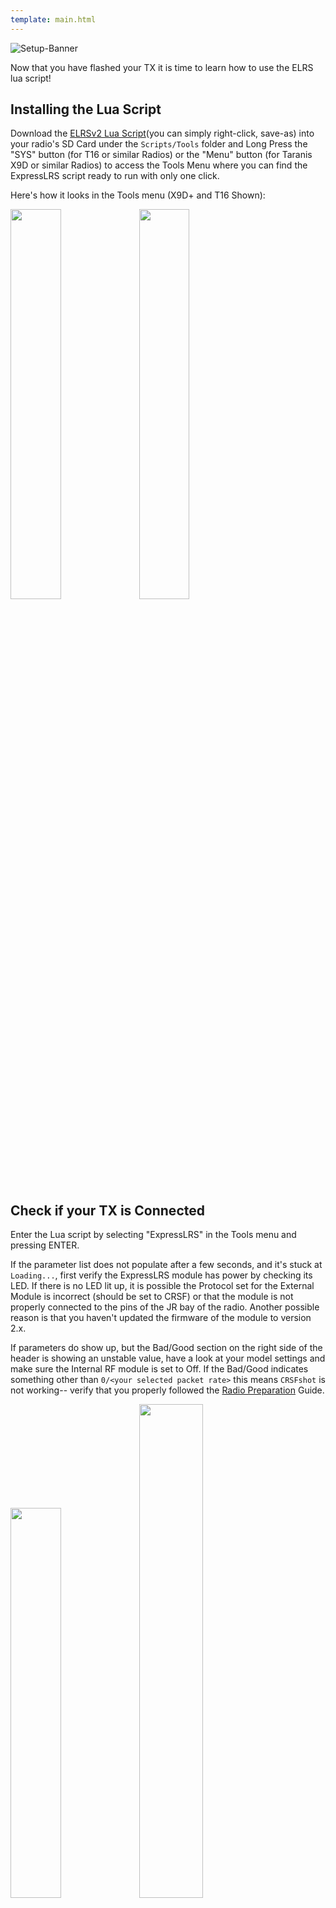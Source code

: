 ```yaml
---
template: main.html
---
```


![Setup-Banner](https://github.com/ExpressLRS/ExpressLRS-Hardware/raw/master/img/quick-start.png)

Now that you have flashed your TX it is time to learn how to use the ELRS lua script!

## Installing the Lua Script

Download the [ELRSv2 Lua Script](https://github.com/ExpressLRS/ExpressLRS/blob/master/src/lua/elrsV2.lua?raw=true)(you can simply right-click, save-as) into your radio's SD Card under the `Scripts/Tools` folder and Long Press the "SYS" button (for T16 or similar Radios) or the "Menu" button (for Taranis X9D or similar Radios) to access the Tools Menu where you can find the ExpressLRS script ready to run with only one click.

Here's how it looks in the Tools menu (X9D+ and T16 Shown):

<img src="../../../assets/images/lua1.jpg" width ="40%">
<img src="../../../assets/images/lua2.jpg" width ="40%">

## Check if your TX is Connected

Enter the Lua script by selecting "ExpressLRS" in the Tools menu and pressing ENTER.

If the parameter list does not populate after a few seconds, and it's stuck at `Loading...`, first verify the ExpressLRS module has power by checking its LED. If there is no LED lit up, it is possible the Protocol set for the External Module is incorrect (should be set to CRSF) or that the module is not properly connected to the pins of the JR bay of the radio. Another possible reason is that you haven't updated the firmware of the module to version 2.x.

If parameters do show up, but the Bad/Good section on the right side of the header is showing an unstable value, have a look at your model settings and make sure the Internal RF module is set to Off. If the Bad/Good indicates something other than `0/<your selected packet rate>` this means `CRSFshot` is not working-- verify that you properly followed the [Radio Preparation](tx-prep.md) Guide.

<img src="../../../assets/images/lua3.jpg" width = "40%">
<img src="../../../assets/images/lua/config-bw.png" width = "45%">

The `master   942c40` from the photo above is the git branch and commit hash of the firmware version that the module has. You can reference this hash from [Releases](https://github.com/ExpressLRS/ExpressLRS/releases). On the first photo above, `master` means the module is flashed with the `Master Branch` with the git commit `942c40`. If you're on a Released version or a Release Candidate, this will read something like `2.0` or `2.0-RC1` plus the commit hash of the release.

!!! note ""
    Colors may differ from Handset to Handset, depending on the current theme in use.

## Understanding and Using the Lua Script
Now, we can explore the complexities of the lua script, and how to interpret each of its many sections. ExpressLRS supports multiple configuration profiles, and the configuration profile is selected by setting the "Receiver" property in handset Model Setup -> External Module -> Receiver (number).

<img src="../../../assets/images/modelcfg.jpg" width = "60%" />

!!! warning "WARNING"
	Do not change parameters while ARMED. When a parameter is changed, the module goes into Parameter Commit mode, interrupting the normal loop. This could result on a desync on some hardware combination which would result in a FAILSAFE.

### The Header

The first line, "Header", will show you some information about your ExpressLRS link. 

The first part will show you the current ExpressLRS TX Module ID, followed by the current status of the link.

The `0/nnn` is your Packet Counter. The second set of numbers should match with your currently selected Packet Rate. e.g. If you've set your Packet Rate to 500Hz, the Packet Counter should show 0/500, which means you're not getting any Bad Packets ( 0 Bad Packets ) and only getting Good Packets ( 500 Good Packets ). Any small fluctuation is normal and often goes back to 100% Good Packets, especially when you change a setting and it's commited into memory. 

Should the indicator starts showing Bad Packets, and Good Packets goes down, it isn't a good situation. Make sure your module is not overheating and it's still getting good connection with the radio. This is most dangerous when you're armed and flying several kilometers/miles out, as this could mean a sudden Failsafe.

The `Connection Status` indicator shows your current RC link status. When not connected to any receiver, it will show a dash (`-`); while a `C` shows up when bound and connected.

The `Model Mismatched` message will also show up to indicate your are connected to a receiver, but the model selected in your radio is incorrect. See the [Model Match](../../software/model-config-match.md) page for more info about Model Matching.

### Folder Titles

Items with `>` before the name is a folder that when selected shows another level of customization. `TX Power`, `VTX Administrator`, `Wifi Connectivity` were example of these items.

:new: These items will now show what is currently set for the items within. Example would be on `TX Power`, which will show the current Power set, and if Dynamic Power is enabled, it will show the current set Max Power, followed by the indicator `Dyn`.

### Packet Rate and Telemetry Ratio

These are shown as `Packet Rate` and `Telem Ratio` in the lua script, which allows you to change your performance parameters. 

* `Packet Rate` sets how fast data packets are sent, higher rates send packets more frequently and have lower latency, but have reduced range.

	The following options are available for `2.4GHz`:

	- `50Hz, 150Hz, 250Hz & 500Hz`: These are the LoRa-based options we started with.
	- `F500Hz & F1000Hz` :new: : These are FLRC-based options. See [PR1277](https://github.com/ExpressLRS/ExpressLRS/pull/1277) for more technical details.
	- `D250Hz & D500Hz` :new: : These are FLRC-based options. `D` stands for `Déjà Vu`. See [PR1527](https://github.com/ExpressLRS/ExpressLRS/pull/1527) for the technical details.
	- `100Hz Full & 333Hz Full` :new: : These are Lora-based Full resolution modes. See [PR1572](https://github.com/ExpressLRS/ExpressLRS/pull/1572) for more technical details.
	
	The following options are available for `900MHz`:

	- `25, 50, 100 & 200`: These are the LoRa-based options we started with.
	- `100Hz Full` :new: : Full resolution mode for Team900. See [PR1572](https://github.com/ExpressLRS/ExpressLRS/pull/1572) for more technical details.

	The number following the rate in parentheses (e.g. -105dBm for 500Hz) is the Sensitivity Limit for the rate, the lowest RSSI where packets will still be received. See [Signal Health](../../info/signal-health.md) for more information about the sensitivity limit.

!!! warning "WARNING"
	NEVER change the packet rate while flying as this FORCES A DISCONNECT between the TX and RX. 

* `Telem Ratio` sets the telemetry ratio or how much of the packet rate is used to send telemetry. The options, in order of increasing telemetry rate, are: `Off, 1:128, 1:64, 1:32, 1:16, 1:8, 1:4, 1:2`. A Telem Ratio of 1:64 means one out of every 64 packets are used for telemetry data. For information on telemetry setup, see [First Flight: Telemetry](../pre-1stflight.md#telemetry) and [Telemetry Bandwidth](../../info/telem-bandwidth.md).
	- :new: v3.0 comes with `Std` and `Race` options. `Std` changes depending on the Packet Rate, while `Race` will give you Telemetry while not yet armed, stopping Telemetry once armed.

### Switch Mode

The Switch Mode setting controls how channels AUX1-AUX8 are sent to the receiver (the 4 main channels are always 10-bit). The options are `Hybrid & Wide`. **Hybrid** mode is 6x 2/3/6-position + 1x 16-position, and **Wide** is 7x 64 or 128-position. For detail about the differences, see the [Switch Configs](../../software/switch-config.md) documentation.

:new: With the introduction of the Full Resolution modes, new Switch Modes can now be set for them. **8CH Mode** have CH1-CH4(sticks) and CH6-CH9 being sent 10-bit (Full Resolution) at the selected rate, with CH5(Aux1) remaining 1-bit for Arming state. **12CH Mode** have CH1-CH4(sticks) being sent 10-bit along with CH5(Aux1) sent 1-bit at the selected rate, while CH6-CH13 being sent 10-bit at half rate. **16CH Mode** have all channels (CH1-CH16) being sent 10-bit at half rate.

!!! hint "Hot Tip"
	The Switch Mode can only be changed when not connected to a receiver. The top right corner of the lua script will show a `-` if you're not connected.

### Model Match

Model Match is used to prevent accidentally selecting the wrong model in the handset and flying with an unexpected handset or ELRS configuration. Setting this to `On` while a receiver is connected will make that receiver only connect with the current Receiver ID. Setting it to `Off` will allow a connection with any bound receiver (including those using a Bind Phrase). Both sides of the connection must agree on their Model Match setting. For a detailed explanation of how this restricts connections see [Model Match](../../software/model-config-match.md).

:new: Following the `On` or `Off` setting will be the current Model ID to help determining what Model ID should be/will be set on the Receiver. This will further help determine the cause of the Model Mismatch.

### TX Power

<img src="../../../assets/images/lua/pwrrm.png" width = "40%"> 
<img src="../../../assets/images/lua/power-bw.png" width = "50%"> 

TX Power is a folder, press ENTER to enter the TX Power settings and use RTN/EXIT to exit the folder.

* `Max Power` sets the maxumum power level your TX will transmit at. Selecting a power level higher or lower than your TX supports will revert to the closest supported level. The options are `10, 25, 50, 100, 250, 500, 1000 & 2000` mW. If Dynamic Power is set to `Off` this is the power level your TX always uses. 

* `Dynamic` enables the Dynamic Power feature. `Off` means that the TX will transmit at Max Power at all times. `Dyn` means the TX will dynamically _lower_ power to save energy when maximum power is not needed. The options `AUX9, AUX10, AUX11, AUX12` indicate that the TX can be changed from max power to dynamic power by changing the position of a switch. where switch HIGH (>1500us) = dynamic power, switch LOW (<1500us) = max power. For more information, [Dynamic Transmit Power](../../software/dynamic-transmit-power.md) provides a deeper dive on the algorithm and usage.

* `Fan Thresh` sets the power level the Fan should activate, e.g. if set to 100mW, then the fan should spin up if you set `Max Power` to 100mW with `Dynamic` set to OFF after a short delay. The fan will continue running for some time even after the power level goes below the threshold. Not all modules have a Fan header that benefits from the setting. . Default fan threshold is 250mW.

### VTX Administrator

<img src="../../../assets/images/lua/vtxrm.png" width = "40%">
<img src="../../../assets/images/lua/vtx-bw.png" width = "50%">

VTX Administrator allows you to change your VTX settings directly from your radio, and have those VTX settings be applied to any receiver you connect to. The VTX settings are sent every time a new connection is acquired, or when `[Send VTX]` is pressed. **VTX Administrator will only send data when disarmed**

* `Band` sets the VTX band, the options are `Off, A, B, E, F, R & L`, the standard analog FPV bands. `Off` means that VTX Administrator will not adjust any VTX settings.

* `Channel` sets the VTX channel, the options are `1, 2, 3, 4, 5, 6, 7 & 8` which are the standard channels in the above bands.

* `Pwr Lvl` sets the VTX power by index, the options are `-, 1, 2, 3, 4, 5, 6, 7, & 8` which are the power levels that your VTX can do. Refer to your VTX table settings on the flight controller for the exact power levels. For example a VTX may have 1 = 25mW, 2 = 100mwW, 3 = 200mW, 4 = 500mW.

* `Pitmode` the options are `On & Off` which allow you to quickly switch into or out of pitmode

* Finally pressing the `[Send VTX]` button sends the configured settings to the receiver and on to the VTX. These settings are also sent every time a connection is established.

### WiFi Connectivity

<img src="../../../assets/images/lua/wifirm.png" width = "40%">
<img src="../../../assets/images/lua/wifi-bw.png" width = "50%">

This section contains all the WiFi-related functions.

* `Enable WiFi` will activate Tx module WiFi mode for updating via WiFi (if the Tx Module has WiFi Capabilities). Visit [this page](../../software/updating/wifi-updating.md) for instructions on how the updating process works.

* `Enable Rx WiFi` will put the bound and connected receiver into WiFi mode to facilitate updating via WiFi (if the receiver has WiFi capabilities).

* `Enable Backpack WiFi` will put the Tx Backpack into WiFi mode (available only to TX modules with backpacks connected and updated to the new [Backpack](https://github.com/ExpressLRS/Backpack) firmwares).

* `Enable VRx WiFi` will put the VRx [Backpack](https://github.com/ExpressLRS/Backpack) that is bound and connected to the onboard TX Backpack into WiFi mode to facilitate updating via WiFi.

### Bind
<img src="../../../assets/images/lua/bindrm.jpg" width = "35%">
<img src="../../../assets/images/lua/bind-bw.png" width = "40%">

Pressing the `[Bind]` button activates binding mode for traditional binding. This does nothing for users who have configured a bind phrase and is not needed. For more information check out this page on [binding](../binding.md).

### BLE Joystick (ESP32 TXes Only)
<img src="../../../assets/images/lua/blerm.jpg" width = "35%">
<img src="../../../assets/images/lua/blejoystick-bw.png" width = "40%">

Pressing the `[BLE Joystick]` selection activates BluetoothLE Joystick mode which allows connection to simulators through the bluetooth of your computer. Reboot or change models to exit this mode.

### Other Devices

This folder will allow you to switch between the TX module settings (above) or Receiver-specific settings, like Model Match ID or the Telemetry Transmit Power for PA/LNA-equipped Receivers. You can also check the version flashed into the currently connected Receiver through this folder.

Model Loaning is also here, along with the Return Model option.

## Troubleshooting the Lua Script

### ExpressLRS Lua Script is stuck at `Loading...`

Go back to the [Radio Setup Guide](tx-prep.md) and make sure your radio is prepped up for ExpressLRS.

Also make sure your module has been flashed with v2.0 firmware. V2 Lua for V2.0-flashed modules, V1 Lua for v1.x-flashed modules (including modules fresh from factory; except the new OLED-equipped NamimnoRC modules and the Happymodel ES24TX Pro full-size module).

For newly-acquired ExpressLRS modules, flashing via USB is the recommended update method.

### On v1.x, I can choose 2W on the Lua, but I cannot do that anymore. What gives?

This means your module cannot go that high or that low. The power levels you can select on the new Lua script is based off the power levels your module supports.

This also applies to other options like `Enable Backpack WiFi` or `BLE Joystick`. If your module doesn't support any of these features, it won't show up on the Lua Script.